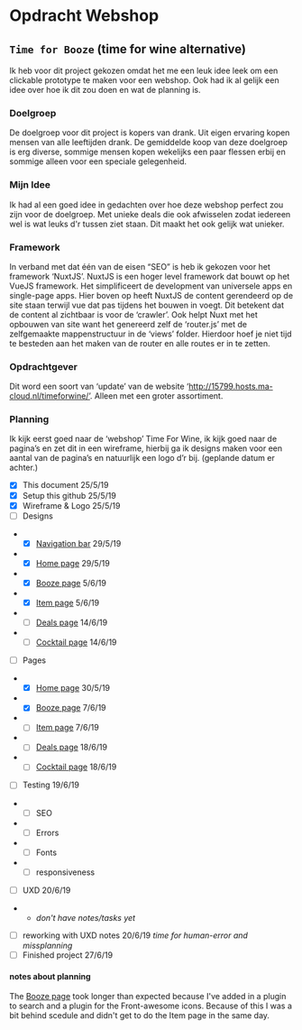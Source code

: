 # Opdracht Webshop
## `Time for Booze`  (time for wine alternative)

Ik heb voor dit project gekozen omdat het me een leuk idee leek om een clickable prototype te maken voor een webshop. Ook had ik al gelijk een idee over hoe ik dit zou doen en wat de planning is.

### Doelgroep
De doelgroep voor dit project is kopers van drank. Uit eigen ervaring kopen mensen van alle leeftijden drank. De gemiddelde koop van deze doelgroep is erg diverse, sommige mensen kopen wekelijks een paar flessen erbij en sommige alleen voor een speciale gelegenheid.

### Mijn Idee
Ik had al een goed idee in gedachten over hoe deze webshop perfect zou zijn voor de doelgroep. Met unieke deals die ook afwisselen zodat iedereen wel is wat leuks d'r tussen ziet staan. Dit maakt het ook gelijk wat unieker. 

### Framework
In verband met dat één van de eisen “SEO” is heb ik gekozen voor het framework ‘NuxtJS’.
NuxtJS is een hoger level framework dat bouwt op het VueJS framework. Het simplificeert de development van universele apps en single-page apps. Hier boven op heeft NuxtJS de content gerendeerd op de site staan terwijl vue dat pas tijdens het bouwen in voegt. Dit betekent dat de content al zichtbaar is voor de ‘crawler’.  Ook helpt Nuxt met het opbouwen van site want het genereerd zelf de ‘router.js’ met de zelfgemaakte mappenstructuur in de ‘views’ folder. Hierdoor hoef je niet tijd te besteden aan het maken van de router en alle routes er in te zetten.

### Opdrachtgever
Dit word een soort van ‘update’ van de website ‘http://15799.hosts.ma-cloud.nl/timeforwine/’.
Alleen met een groter assortiment.

### Planning
Ik kijk eerst goed naar de ‘webshop’ Time For Wine, ik kijk goed naar de pagina’s en zet dit in een wireframe, hierbij ga ik designs maken voor een aantal van de pagina’s en natuurlijk een logo d’r bij.
(geplande datum er achter.)
- [x] This document 25/5/19
- [x] Setup this github 25/5/19
- [x] Wireframe & Logo 25/5/19
- [ ] Designs
- - [x] [Navigation bar](https://github.com/TotallyTheTim/mediacollege-nuxt/blob/master/designs/navbar.psd) 29/5/19
- - [x] [Home page](https://github.com/TotallyTheTim/mediacollege-nuxt/blob/master/designs/home.psd) 29/5/19
- - [x] [Booze page](https://github.com/TotallyTheTim/mediacollege-nuxt/blob/master/designs/booze.psd) 5/6/19
- - [x] [Item page](https://github.com/TotallyTheTim/mediacollege-nuxt/blob/master/designs/item.psd) 5/6/19
- - [ ] [Deals page](https://github.com/TotallyTheTim/mediacollege-nuxt/blob/master/designs/deals.psd) 14/6/19
- - [ ] [Cocktail page](https://github.com/TotallyTheTim/mediacollege-nuxt/blob/master/designs/cocktail.psd) 14/6/19
- [ ] Pages
- - [x] [Home page](http://24721.hosts1.ma-cloud.nl/timeforbooze/) 30/5/19
- - [x] [Booze page](http://24721.hosts1.ma-cloud.nl/timeforbooze/booze) 7/6/19
- - [ ] [Item page](http://24721.hosts1.ma-cloud.nl/timeforbooze/booze/beer) 7/6/19
- - [ ] [Deals page](http://24721.hosts1.ma-cloud.nl/timeforbooze/deals)  18/6/19
- - [ ] [Cocktail page](http://24721.hosts1.ma-cloud.nl/timeforbooze/cocktail) 18/6/19
- [ ] Testing 19/6/19
- - [ ] SEO 
- - [ ] Errors
- - [ ] Fonts
- - [ ] responsiveness
- [ ] UXD 20/6/19
- - _don't have notes/tasks yet_
- [ ] reworking with UXD notes 20/6/19
_time for human-error and missplanning_
- [ ] Finished project 27/6/19

#### notes about planning
The [Booze page](http://24721.hosts1.ma-cloud.nl/timeforbooze/booze) took longer than expected because I've added in a plugin to search and a plugin for the Front-awesome icons. Because of this I was a bit behind scedule and didn't get to do the Item page in the same day.

